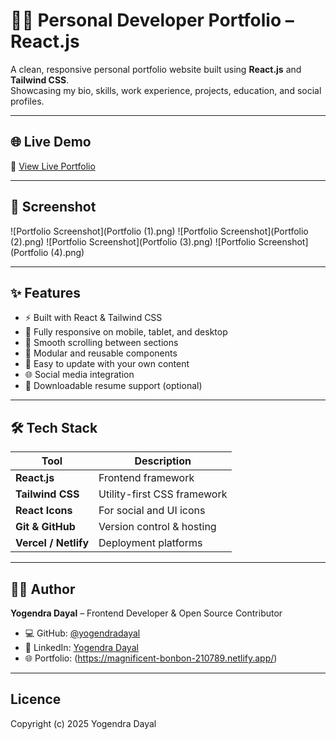 # 🧑‍💻 Personal Developer Portfolio – React.js

A clean, responsive personal portfolio website built using **React.js** and **Tailwind CSS**.  
Showcasing my bio, skills, work experience, projects, education, and social profiles.

---

## 🌐 Live Demo

📍 [View Live Portfolio](https://magnificent-bonbon-210789.netlify.app/)

---

## 📸 Screenshot

![Portfolio Screenshot](Portfolio (1).png)
![Portfolio Screenshot](Portfolio (2).png)
![Portfolio Screenshot](Portfolio (3).png)
![Portfolio Screenshot](Portfolio (4).png)

---

## ✨ Features

- ⚡ Built with React & Tailwind CSS
- 📱 Fully responsive on mobile, tablet, and desktop
- 🔗 Smooth scrolling between sections
- 🧩 Modular and reusable components
- 📂 Easy to update with your own content
- 🌐 Social media integration
- 📄 Downloadable resume support (optional)

---

## 🛠️ Tech Stack

| Tool            | Description                      |
|-----------------|----------------------------------|
| **React.js**    | Frontend framework               |
| **Tailwind CSS**| Utility-first CSS framework      |
| **React Icons** | For social and UI icons          |
| **Git & GitHub**| Version control & hosting        |
| **Vercel / Netlify** | Deployment platforms       |

---
## 👨‍🎨 Author

**Yogendra Dayal** – Frontend Developer & Open Source Contributor

- 💻 GitHub: [@yogendradayal](https://github.com/yogendradayal)
- 🔗 LinkedIn: [Yogendra Dayal](https://linkedin.com/in/yogendra-dayal)
- 🌐 Portfolio: (https://magnificent-bonbon-210789.netlify.app/)
---
## Licence 

Copyright (c) 2025 Yogendra Dayal

